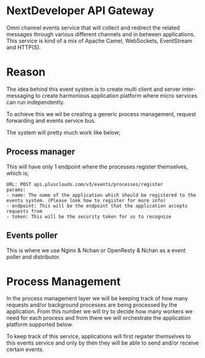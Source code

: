 # NextDeveloper API Gateway
Omni channel events service that will collect and redirect the related messages through various different channels and in between applications. This service is kind of a mix of Apache Camel, WebSockets, EventStream and HTTP(S).

# Reason
The idea behind this event system is to create multi client and server inter-messaging to create harmonious application platform where micro services can run independently.

To achieve this we wil be creating a generic process management, request forwarding and events service bus.

The system will pretty much work like below;
## Process manager
This will have only 1 endpoint where the processes register themselves, which is;
```
URL: POST api.plusclouds.com/v3/events/processes/register
params:
- name: The name of the application which should be registered to the events system. (Please look how to register for more info)
- endpoint: This will be the endpoint that the application accepts requests from
- token: This will be the security token for us to recognize
```

## Events poller
This is where we use Nginx & Nchan or OpenResty & Nchan as a event poller and distributor. 

# Process Management
In the process management layer we will be keeping track of how many requests and/or background processes are being processed by the application. From this number we will try to decide how many workers we need for each process and from there we will orchestrate the application platform supported below. 

To keep track of this service, applications will first register themselves to this events service and only by then they will be able to send and/or receive certain events.

